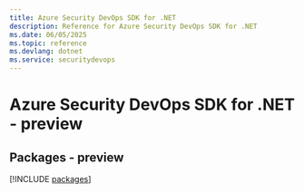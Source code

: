 ```yaml
---
title: Azure Security DevOps SDK for .NET
description: Reference for Azure Security DevOps SDK for .NET
ms.date: 06/05/2025
ms.topic: reference
ms.devlang: dotnet
ms.service: securitydevops
---
```

# Azure Security DevOps SDK for .NET - preview
## Packages - preview
[!INCLUDE [packages](security-devops-index.md)]